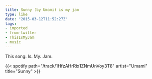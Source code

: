 ```yaml
---
title: Sunny (by Umami) is my jam
type: like
date: "2015-03-12T11:52:27Z"
tags:
- imported
- from-twitter
- ThisIsMyJam
- music
---
```

This song. Is. My. Jam.

{{< spotify path="/track/1HfzAHrRix1ZNmUnVoy3T8" artist="Umami" title="Sunny" >}}
